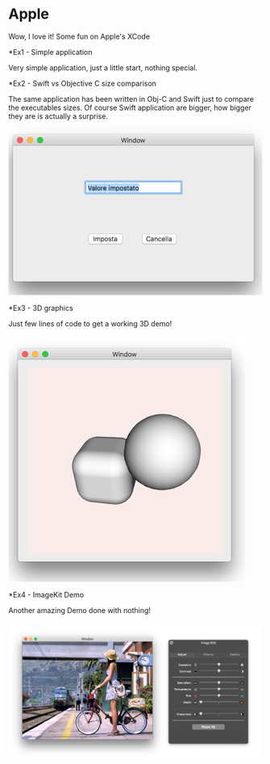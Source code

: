 # Apple
Wow, I love it!
Some fun on Apple's XCode


*Ex1 - Simple application 

Very simple application, just a little start, nothing special.

*Ex2 - Swift vs Objective C size comparison

The same application has been written in Obj-C and Swift just to compare the executables sizes. Of course Swift application are bigger, how bigger they are is actually a surprise.

![alt text](https://github.com/ozw1z5rd/Apple/blob/master/Media/Schermata%202018-03-10%20alle%2014.39.35.png) 

*Ex3 - 3D graphics

Just few lines of code to get a working 3D demo! 

![alt text](https://github.com/ozw1z5rd/Apple/blob/master/Media/Schermata%202018-03-10%20alle%2014.44.44.png)

*Ex4 - ImageKit Demo

Another amazing Demo done with nothing!

![alt text](https://github.com/ozw1z5rd/Apple/blob/master/Media/Schermata%202018-03-10%20alle%2014.45.38.png) 
